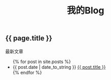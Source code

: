 ﻿---
layout: default
title: 我的Blog
---
<h2>{{ page.title }}</h2>
<p>最新文章</p>
<ul>
	{% for post in site.posts %}
	<li>{{ post.date | date_to_string }}
	<a href="{{ site.baseurl }}{{ post.url }}">{{ post.title }}</a>
	</li>
	{% endfor %}
</ul>